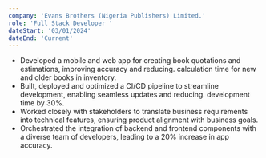 ```yaml
---
company: 'Evans Brothers (Nigeria Publishers) Limited.'
role: 'Full Stack Developer '
dateStart: '03/01/2024'
dateEnd: 'Current'
---
```


- Developed a mobile and web app for creating book quotations and estimations, improving accuracy and reducing.
  calculation time for new and older books in inventory.
- Built, deployed and optimized a CI/CD pipeline to streamline development, enabling seamless updates and reducing.
  development time by 30%.
- Worked closely with stakeholders to translate business requirements into technical features, ensuring product alignment with business goals.
- Orchestrated the integration of backend and frontend components with a diverse team of developers, leading to a 20% increase in app accuracy.
